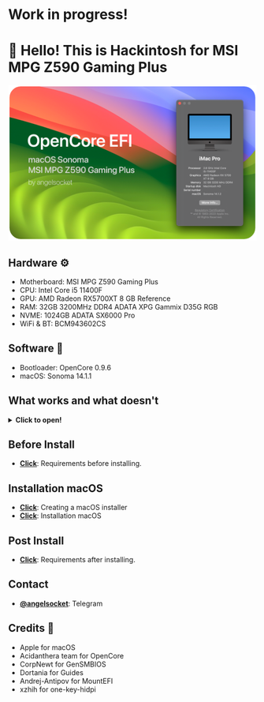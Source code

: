 # Work in progress!

# 👋 Hello! This is Hackintosh for MSI MPG Z590 Gaming Plus
![Banner](Files/Banner.png)
## Hardware ⚙️
- Motherboard: MSI MPG Z590 Gaming Plus
- CPU: Intel Core i5 11400F
- GPU: AMD Radeon RX5700XT 8 GB Reference
- RAM: 32GB 3200MHz DDR4 ADATA XPG Gammix D35G RGB
- NVME: 1024GB ADATA SX6000 Pro
- WiFi & BT: BCM943602CS

## Software 💾
- Bootloader: OpenCore 0.9.6
- macOS: Sonoma 14.1.1

## What works and what doesn't

<details>
<summary><strong> Click to open! </strong></summary>
<br>

- 🟢 - Fully working
- 🟠 - Partially working
- 🔴 - Not working

> ### Hardware

| Feature                              | Status | Dependency          |
| :----------------------------------- | ------ | ------------------- |
| Graphics (RX5700XT)                   | 🟢  | `WhateverGreen.kext` |
| Sound (ALC4080)                       | 🟢  | Native |
| USB Ports                            | 🟢  | `USBToolBox.kext` & `UTBMap.kext` |
| Ethernet                             | 🟢  | `AppleIntelI210Ethernet.kext` & `SSDT-I225V.aml`| 
| Sleep                                | 🔴  | Idk, Kernel Panic |

> ### macOS Continuity

| Feature                              | Status | Dependency          |
| :----------------------------------- | ------ | ------------------- |
| iCloud, iMessage, FaceTime           | 🟢   | Whitelisted Apple ID, Valid SMBIOS  |
| Time Machine                         | 🟢   | Native  |
| Continuity Camera                    | 🟢   | `FeatureUnlock.kext`  |
| AirDrop                              | 🟢  | OCLP BCM Patch  |
</details>

## Before Install
- [**Click**](/Files/BeforeInstall.md): Requirements before installing.
  
## Installation macOS
- [**Click**](https://dortania.github.io/OpenCore-Install-Guide/installer-guide/): Creating a macOS installer
- [**Click**](https://dortania.github.io/OpenCore-Install-Guide/installation/installation-process.html): Installation macOS

## Post Install
- [**Click**](/Files/PostInstall.md): Requirements after installing.

## Contact
- [**@angelsocket**](https://t.me/angelsocket): Telegram

## Credits 💖
- Apple for macOS
- Acidanthera team for OpenCore
- CorpNewt for GenSMBIOS
- Dortania for Guides
- Andrej-Antipov for MountEFI
- xzhih for one-key-hidpi

